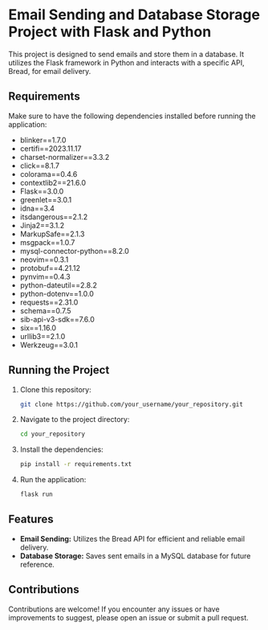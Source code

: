 # Email Sending and Database Storage Project with Flask and Python

This project is designed to send emails and store them in a database.
It utilizes the Flask framework in Python and interacts with a specific API, Bread, for email delivery.

## Requirements

Make sure to have the following dependencies installed before running the application:

- blinker==1.7.0
- certifi==2023.11.17
- charset-normalizer==3.3.2
- click==8.1.7
- colorama==0.4.6
- contextlib2==21.6.0
- Flask==3.0.0
- greenlet==3.0.1
- idna==3.4
- itsdangerous==2.1.2
- Jinja2==3.1.2
- MarkupSafe==2.1.3
- msgpack==1.0.7
- mysql-connector-python==8.2.0
- neovim==0.3.1
- protobuf==4.21.12
- pynvim==0.4.3
- python-dateutil==2.8.2
- python-dotenv==1.0.0
- requests==2.31.0
- schema==0.7.5
- sib-api-v3-sdk==7.6.0
- six==1.16.0
- urllib3==2.1.0
- Werkzeug==3.0.1

## Running the Project

1. Clone this repository:

   ```bash
   git clone https://github.com/your_username/your_repository.git
   ```

2. Navigate to the project directory:

   ```bash
   cd your_repository
   ```

3. Install the dependencies:

   ```bash
   pip install -r requirements.txt
   ```

4. Run the application:

   ```bash
   flask run
   ```

## Features

- **Email Sending:** Utilizes the Bread API for efficient and reliable email delivery.
- **Database Storage:** Saves sent emails in a MySQL database for future reference.

## Contributions

Contributions are welcome! If you encounter any issues or have improvements to suggest, please open an issue or submit a pull request.
